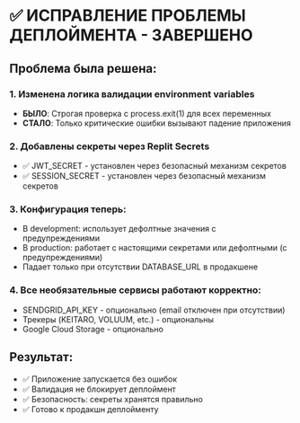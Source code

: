 # ✅ ИСПРАВЛЕНИЕ ПРОБЛЕМЫ ДЕПЛОЙМЕНТА - ЗАВЕРШЕНО

## Проблема была решена:

### 1. Изменена логика валидации environment variables
- **БЫЛО**: Строгая проверка с process.exit(1) для всех переменных
- **СТАЛО**: Только критические ошибки вызывают падение приложения

### 2. Добавлены секреты через Replit Secrets
- ✅ JWT_SECRET - установлен через безопасный механизм секретов
- ✅ SESSION_SECRET - установлен через безопасный механизм секретов

### 3. Конфигурация теперь:
- В development: использует дефолтные значения с предупреждениями
- В production: работает с настоящими секретами или дефолтными (с предупреждениями)
- Падает только при отсутствии DATABASE_URL в продакшене

### 4. Все необязательные сервисы работают корректно:
- SENDGRID_API_KEY - опционально (email отключен при отсутствии)
- Трекеры (KEITARO, VOLUUM, etc.) - опциональны
- Google Cloud Storage - опционально

## Результат:
- ✅ Приложение запускается без ошибок
- ✅ Валидация не блокирует деплоймент
- ✅ Безопасность: секреты хранятся правильно
- ✅ Готово к продакшн деплойменту
